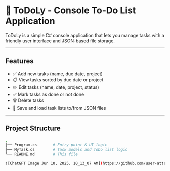 # 📝 ToDoLy - Console To-Do List Application

ToDoLy is a simple C# console application that lets you manage tasks with a friendly user interface and JSON-based file storage.

---

## Features

- ✅ Add new tasks (name, due date, project)
- 📋 View tasks sorted by due date or project
- ✏️ Edit tasks (name, date, project, status)
- ✅ Mark tasks as done or not done
- 🗑️ Delete tasks
- 💾 Save and load task lists to/from JSON files

---

## Project Structure

```bash
.
├── Program.cs       # Entry point & UI logic
├── MyTask.cs        # Task models and ToDo list logic
└── README.md        # This file

![ChatGPT Image Jun 10, 2025, 10_13_07 AM](https://github.com/user-attachments/assets/f99a43a1-c169-4567-a328-bc9b3cc4c22d)
